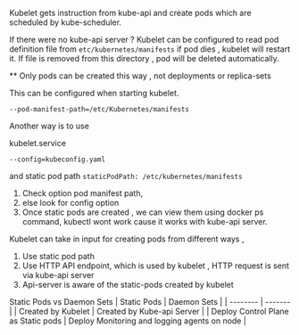 Kubelet gets instruction from kube-api and create pods which are scheduled by kube-scheduler.

If there were no kube-api server ?
Kubelet can be configured to read pod definition file from ```etc/kubernetes/manifests``` if pod dies , kubelet will restart it. 
If file is removed from this directory , pod will be deleted automatically.
 

** Only pods can be created this way , not deployments or replica-sets

This can be configured when starting kubelet.

```
--pod-manifest-path=/etc/Kubernetes/manifests
```

Another way is to use 

kubelet.service
```
--config=kubeconfig.yaml
```
and static pod path ```staticPodPath: /etc/kubernetes/manifests```

1. Check option pod manifest path, 
2. else look for config option
3. Once static pods are created , we can view them using docker ps command, kubectl wont work cause it works with kube-api server.

Kubelet can take in input for creating pods from different ways , 
1. Use static pod path
2. Use HTTP API endpoint, which is used by kubelet , HTTP request is sent via kube-api server
3. Api-server is aware of the static-pods created by kubelet


Static Pods vs Daemon Sets
| Static Pods | Daemon Sets |
| -------- | ------- |
| Created by Kubelet | Created by Kube-api Server |
| Deploy Control Plane as Static pods | Deploy Monitoring and logging agents on node |
